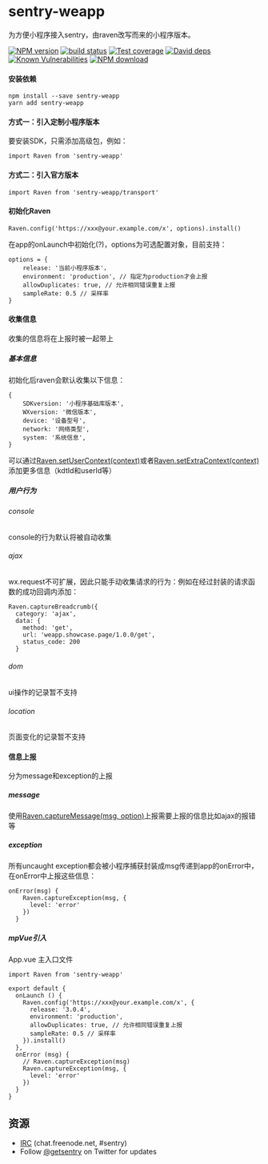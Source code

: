 # sentry-weapp

为方便小程序接入sentry，由raven改写而来的小程序版本。

[![NPM version][npm-image]][npm-url]
[![build status][travis-image]][travis-url]
[![Test coverage][codecov-image]][codecov-url]
[![David deps][david-image]][david-url]
[![Known Vulnerabilities][snyk-image]][snyk-url]
[![NPM download][download-image]][download-url]

[npm-image]: https://img.shields.io/npm/v/sentry-weapp.svg?style=flat-square
[npm-url]: https://npmjs.org/package/sentry-weapp
[travis-image]: https://img.shields.io/travis/node-modules/sentry-weapp.svg?style=flat-square
[travis-url]: https://travis-ci.org/node-modules/sentry-weapp
[codecov-image]: https://codecov.io/gh/node-modules/sentry-weapp/branch/master/graph/badge.svg
[codecov-url]: https://codecov.io/gh/node-modules/sentry-weapp
[david-image]: https://img.shields.io/david/node-modules/sentry-weapp.svg?style=flat-square
[david-url]: https://david-dm.org/node-modules/sentry-weapp
[snyk-image]: https://snyk.io/test/npm/sentry-weapp/badge.svg?style=flat-square
[snyk-url]: https://snyk.io/test/npm/sentry-weapp
[download-image]: https://img.shields.io/npm/dm/sentry-weapp.svg?style=flat-square
[download-url]: https://npmjs.org/package/sentry-weapp

#### 安装依赖
```
npm install --save sentry-weapp
yarn add sentry-weapp
```

#### 方式一：引入定制小程序版本
要安装SDK，只需添加高级包，例如：

```
import Raven from 'sentry-weapp'
```

#### 方式二：引入官方版本

```
import Raven from 'sentry-weapp/transport'
```

#### 初始化Raven

```
Raven.config('https://xxx@your.example.com/x', options).install()
```
在app的onLaunch中初始化(?)，options为可选配置对象，目前支持：
```
options = {
    release: '当前小程序版本'，
    environment: 'production', // 指定为production才会上报
    allowDuplicates: true, // 允许相同错误重复上报
    sampleRate: 0.5 // 采样率
}
```
#### 收集信息
收集的信息将在上报时被一起带上
##### 基本信息
初始化后raven会默认收集以下信息：
```
{
    SDKversion: '小程序基础库版本',
    WXversion: '微信版本',
    device: '设备型号',
    network: '网络类型',
    system: '系统信息',
}
```
可以通过[Raven.setUserContext(context)](https://docs.sentry.io/learn/context/#capturing-the-user)或者[Raven.setExtraContext(context)](https://docs.sentry.io/learn/context/#extra-context)添加更多信息（kdtId和userId等）
##### 用户行为
###### console
console的行为默认将被自动收集
###### ajax
wx.request不可扩展，因此只能手动收集请求的行为：例如在经过封装的请求函数的成功回调内添加：
```
Raven.captureBreadcrumb({
  category: 'ajax',
  data: {
    method: 'get',
    url: 'weapp.showcase.page/1.0.0/get',
    status_code: 200
  }
```
###### dom
ui操作的记录暂不支持
###### location
页面变化的记录暂不支持
#### 信息上报
分为message和exception的上报
##### message
使用[Raven.captureMessage(msg, option)](https://docs.sentry.io/clients/javascript/usage/#capturing-messages)上报需要上报的信息比如ajax的报错等
##### exception
所有uncaught exception都会被小程序捕获封装成msg传递到app的onError中，在onError中上报这些信息：
```
onError(msg) {
    Raven.captureException(msg, {
      level: 'error'
    })
  }
```

##### mpVue引入
App.vue 主入口文件

```
import Raven from 'sentry-weapp'

export default {
  onLaunch () {
    Raven.config('https://xxx@your.example.com/x', {
      release: '3.0.4',
      environment: 'production',
      allowDuplicates: true, // 允许相同错误重复上报
      sampleRate: 0.5 // 采样率
    }).install()
  },
  onError (msg) {
    // Raven.captureException(msg)
    Raven.captureException(msg, {
      level: 'error'
    })
  }
}
```

## 资源

* [IRC](irc://chat.freenode.net/sentry) (chat.freenode.net, #sentry)
* Follow [@getsentry](https://twitter.com/getsentry) on Twitter for updates